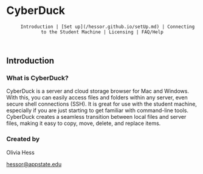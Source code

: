 # CyberDuck
<header>
		
<div id="top-header">
		
		Introduction | [Set up](/hessor.github.io/setUp.md) | Connecting to the Student Machine | Licensing | FAQ/Help
</div>

<div id="header-image-menu">

</div>
</header>


## Introduction

### What is CyberDuck?
CyberDuck is a server and cloud storage browser for Mac and Windows. With this, you can easily access files and folders within any server, even secure shell connections (SSH). It is great for use with the student machine, especially if you are just starting to get familiar with command-line tools. CyberDuck creates a seamless transition between local files and server files, making it easy to copy, move, delete, and replace items.

### Created by
Olivia Hess

hessor@appstate.edu
